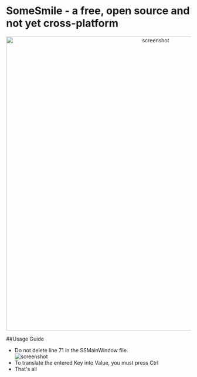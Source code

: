 # SomeSmile - a free, open source and not yet cross-platform

<div align="center">
  <img width="800" src="https://github.com/Linuxoid-Anon/SomeSmile/blob/main/SomeSmile/SomeSmileCaptur/5.PNG" alt="screenshot" />
</div>

##Usage Guide
- Do not delete line 71 in the SSMainWindow file.
    <div>
      <img src="https://github.com/Linuxoid-Anon/SomeSmile/blob/main/SomeSmile/SomeSmileCaptur/6.png" alt="screenshot" />
    </div>
- To translate the entered Key into Value, you must press Ctrl
- That's all
